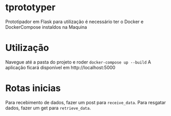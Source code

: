 # tprototyper
Prototipador em Flask
para utilização é necessário ter o Docker e DockerCompose instaldos na Maquina

# Utilização
Navegue até a pasta do projeto e roder `docker-compose up --build`
A aplicação ficará disponível em http://localhost:5000

# Rotas inicias
Para recebimento de dados, fazer um post para `receive_data`.
Para resgatar dados, fazer um get para `retrieve_data`.
